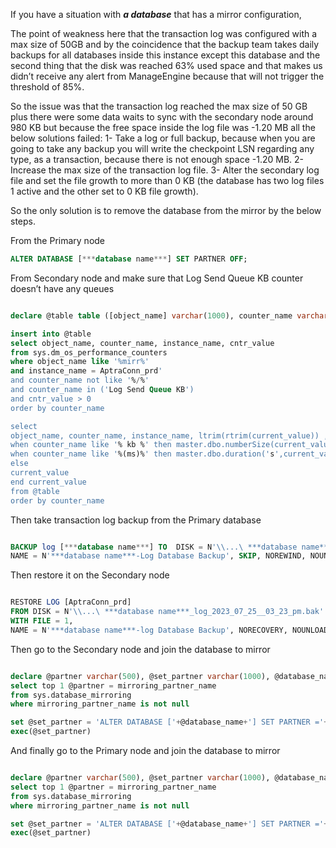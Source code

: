 If you have a situation with ***a database***  that has a mirror configuration, 

The point of weakness here that the transaction log was configured with a max size of 50GB and by the coincidence that the backup team takes daily backups for all databases inside this instance except this database and the second thing that the disk was reached 63% used space and that makes us didn’t receive any alert from ManageEngine because that will not trigger the threshold of 85%.

So the issue was that the transaction log reached the max size of 50 GB plus there were some data waits to sync with the secondary node around 980 KB but because the free space inside the log file was -1.20 MB all the below solutions failed:
1-	Take a log or full backup, because when you are going to take any backup you will write the checkpoint LSN regarding any type, as a transaction, because there is not enough space -1.20 MB.
2-	Increase the max size of the transaction log file.
3-	Alter the secondary log file and set the file growth to more than 0 KB (the database has two log files 1 active and the other set to 0 KB file growth).

So the only solution is to remove the database from the mirror by the below steps.

From the Primary node

```SQL
ALTER DATABASE [***database name***] SET PARTNER OFF;
```

From Secondary node and make sure that Log Send Queue KB counter doesn’t have any queues

```SQL

declare @table table ([object_name] varchar(1000), counter_name varchar(1000), instance_name varchar(1000), current_value varchar(200))

insert into @table
select object_name, counter_name, instance_name, cntr_value
from sys.dm_os_performance_counters
where object_name like '%mirr%'
and instance_name = AptraConn_prd'
and counter_name not like '%/%'
and counter_name in ('Log Send Queue KB')
and cntr_value > 0 
order by counter_name

select 
object_name, counter_name, instance_name, ltrim(rtrim(current_value)) , case 
when counter_name like '% kb %' then master.dbo.numberSize(current_value,'KB')
when counter_name like '%(ms)%' then master.dbo.duration('s',current_value/1000) 
else 
current_value
end current_value
from @table
order by counter_name
```

Then take transaction log backup from the Primary database

```SQL

BACKUP log [***database name***] TO  DISK = N'\\...\ ***database name***_log_2023_07_25__03_23_pm.bak' WITH NOFORMAT, NOINIT,  
NAME = N'***database name***-Log Database Backup', SKIP, NOREWIND, NOUNLOAD, COMPRESSION, STATS = 1
```

Then restore it on the Secondary node

```SQL

RESTORE LOG [AptraConn_prd]
FROM DISK = N'\\...\ ***database name***_log_2023_07_25__03_23_pm.bak'
WITH FILE = 1,
NAME = N'***database name***-log Database Backup', NORECOVERY, NOUNLOAD, STATS = 1
```

Then go to the Secondary node and join the database to mirror

```SQL

declare @partner varchar(500), @set_partner varchar(1000), @database_name varchar(500) = '***database name***'
select top 1 @partner = mirroring_partner_name 
from sys.database_mirroring
where mirroring_partner_name is not null

set @set_partner = 'ALTER DATABASE ['+@database_name+'] SET PARTNER ='+''''+@partner+''''
exec(@set_partner)
```

And finally go to the Primary node and join the database to mirror

```SQL

declare @partner varchar(500), @set_partner varchar(1000), @database_name varchar(500) = '***database name***'
select top 1 @partner = mirroring_partner_name 
from sys.database_mirroring
where mirroring_partner_name is not null

set @set_partner = 'ALTER DATABASE ['+@database_name+'] SET PARTNER ='+''''+@partner+''''
exec(@set_partner)
```

